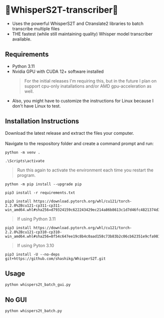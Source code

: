 # 🚀WhisperS2T-transcriber🚀
* Uses the powerful WhisperS2T and Ctranslate2 libraries to batch transcribe multiple files
* THE fastest (while still maintaining quality) Whisper model transcriber available.

## Requirements
* Python 3.11
* Nvidia GPU with CUDA 12+ software installed
  > For the initial releases I'm requiring this, but in the future I plan on support cpu-only inatallations and/or AMD gpu-acceleration as well.
* Also, you might have to customize the instructions for Linux because I don't have Linux to test.

## Installation Instructions
Download the latest release and extract the files your computer.<br><br>  Navigate to the respository folder and create a command prompt and run:

```
python -m venv .
```
```
.\Scripts\activate
```
  > Run this again to activate the environment each time you restart the program.
```
python -m pip install --upgrade pip
```
```
pip3 install -r requirements.txt
```
```
pip3 install https://download.pytorch.org/whl/cu121/torch-2.2.0%2Bcu121-cp311-cp311-win_amd64.whl#sha256=d79324159c622243429ec214a86b8613c1d7d46fc4821374d324800f1df6ade1
```
  > If using Python 3.11
```
pip3 install https://download.pytorch.org/whl/cu121/torch-2.2.0%2Bcu121-cp310-cp310-win_amd64.whl#sha256=8f54c647ee19c8b4c0aad158c73b83b2c06cb62351e9cfa981540ce7295a9015
```
  > If using Pyton 3.10
```
pip3 install -U --no-deps git+https://github.com/shashikg/WhisperS2T.git
```

## Usage
```
python whispers2t_batch_gui.py
```
## No GUI
```
python whispers2t_batch.py
```
